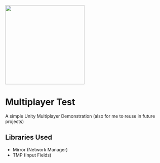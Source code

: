 <img src="https://unity3d.com/profiles/unity3d/themes/unity/images/pages/branding_trademarks/unity-tab-square-black.png" width="250" height="250" />

# Multiplayer Test

A simple Unity Multiplayer Demonstration (also for me to reuse in future projects)

## Libraries Used

- Mirror (Network Manager)
- TMP (Input Fields)

